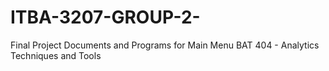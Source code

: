 # ITBA-3207-GROUP-2-
Final Project Documents and Programs for Main Menu BAT 404 - Analytics Techniques and Tools
